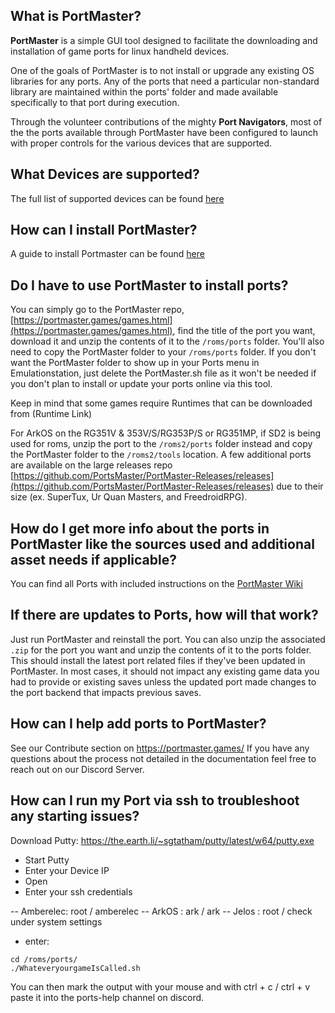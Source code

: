 ## What is PortMaster?

**PortMaster** is a simple GUI tool designed to facilitate the downloading and installation of game ports for linux handheld devices. 

One of the goals of PortMaster is to not install or upgrade any existing OS libraries for any ports. Any of the ports that need a particular non-standard library are maintained within the ports' folder and made available specifically to that port during execution.

Through the volunteer contributions of the mighty **Port Navigators**, most of the the ports available through PortMaster have been configured to launch with proper controls for the various devices that are supported.

## What Devices are supported? ## 

The full list of supported devices can be found [here](https://portmaster.games/supported-devices.html)

## How can I install PortMaster? 
A guide to install Portmaster can be found [here](https://portmaster.games/installation.html)

## Do I have to use PortMaster to install ports?

You can simply go to the PortMaster repo, [https://portmaster.games/games.html](https://portmaster.games/games.html), find the title of the port you want, download it and unzip the contents of it to the `/roms/ports` folder. You'll also need to copy the PortMaster folder to your `/roms/ports` folder. If you don't want the PortMaster folder to show up in your Ports menu in Emulationstation, just delete the PortMaster.sh file as it won't be needed if you don't plan to install or update your ports online via this tool.

Keep in mind that some games require Runtimes that can be downloaded from (Runtime Link)

For ArkOS on the RG351V & 353V/S/RG353P/S or RG351MP, if SD2 is being used for roms, unzip the port to the `/roms2/ports` folder instead and copy the PortMaster folder to the `/roms2/tools` location. A few additional ports are available on the large releases repo [https://github.com/PortsMaster/PortMaster-Releases/releases](https://github.com/PortsMaster/PortMaster-Releases/releases) due to their size (ex. SuperTux, Ur Quan Masters, and FreedroidRPG).

## How do I get more info about the ports in PortMaster like the sources used and additional asset needs if applicable?

You can find all Ports with included instructions on the [PortMaster Wiki](https://portmaster.games/games.html)

## If there are updates to Ports, how will that work?

Just run PortMaster and reinstall the port. You can also unzip the associated `.zip` for the port you want and unzip the contents of it to the ports folder. This should install the latest port related files if they've been updated in PortMaster. In most cases, it should not impact any existing game data you had to provide or existing saves unless the updated port made changes to the port backend that impacts previous saves.

## How can I help add ports to PortMaster?

See our Contribute section on https://portmaster.games/
If you have any questions about the process not detailed in the documentation feel free to reach out on our Discord Server.

## How can I run my Port via ssh to troubleshoot any starting issues?

Download Putty:
https://the.earth.li/~sgtatham/putty/latest/w64/putty.exe

- Start Putty
- Enter your Device IP
- Open
- Enter your ssh credentials

-- Amberelec: root / amberelec
--  ArkOS    : ark / ark 
--  Jelos    : root / check under system settings
- enter:
```
cd /roms/ports/
./WhateveryourgameIsCalled.sh
```
You can then mark the output with your mouse and with ctrl + c / ctrl + v paste it into the ports-help channel on discord.


